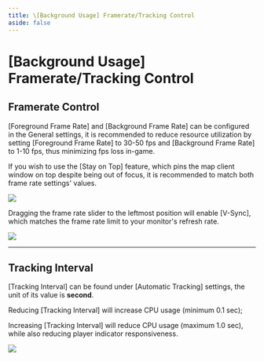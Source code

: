 ```yaml
---
title: \[Background Usage] Framerate/Tracking Control
aside: false
---
```


# [Background Usage] Framerate/Tracking Control

## Framerate Control

[Foreground Frame Rate] and [Background Frame Rate] can be configured in the General settings, it is recommended to reduce resource utilization by setting [Foreground Frame Rate] to 30-50 fps and [Background Frame Rate] to 1-10 fps, thus minimizing fps loss in-game.

If you wish to use the [Stay on Top] feature, which pins the map client window on top despite being out of focus, it is recommended to match both frame rate settings' values.

![](/imgs/en/manual/bg-frate/1.png)

Dragging the frame rate slider to the leftmost position will enable \[V-Sync], which matches the frame rate limit to your monitor's refresh rate.

![](/imgs/en/manual/bg-frate/2.png)

---

## Tracking Interval

[Tracking Interval] can be found under [Automatic Tracking] settings, the unit of its value is **second**.

Reducing [Tracking Interval] will increase CPU usage (minimum 0.1 sec);

Increasing [Tracking Interval] will reduce CPU usage (maximum 1.0 sec), while also reducing player indicator responsiveness.

![](/imgs/en/manual/bg-frate/3.png)
